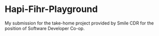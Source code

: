 # Hapi-Fihr-Playground
My submission for the take-home project provided by Smile CDR for the position of Software Developer Co-op.
